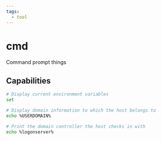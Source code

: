```yaml
---
tags:
  - tool
---
```

# cmd

Command prompt things

## Capabilities

```bash
# Display current environment variables
set

# Display domain information to which the host belongs to
echo %USERDOMAIN%

# Print the domain controller the host checks in with
echo %logonserver%
```
